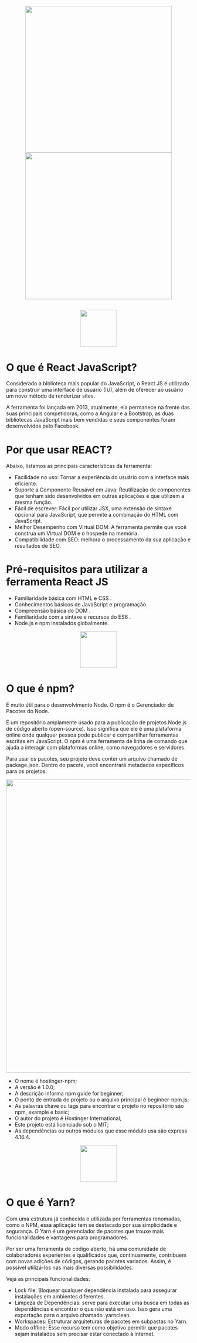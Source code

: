 

<div align = "center">
  <img src = "https://user-images.githubusercontent.com/83087618/133335615-95493cbf-2376-4840-8587-188864a8bf31.png" width = "400px" />
  </div>

<div align = "center">
  <img src = "https://user-images.githubusercontent.com/83087618/133656094-1bed7cbc-88f5-4fc9-9c2e-01cea826641f.png" width = "400px" />
  </div>
  
  
##


<div align = "center">
  <img src = "https://cdn.jsdelivr.net/gh/devicons/devicon/icons/react/react-original.svg" width = "100px" />
  </div>

# O que é React JavaScript?

Considerado a biblioteca mais popular do JavaScript, o React JS é utilizado para construir uma interface de usuário (IU), além de oferecer ao usuário um novo método de renderizar sites.

A ferramenta foi lançada em 2013, atualmente, ela permanece na frente das suas principais competidoras, como a Angular e a Bootstrap, as duas bibliotecas JavaScript mais bem vendidas e seus componentes foram desenvolvidos pelo Facebook. 

# Por que usar REACT?

Abaixo, listamos as principais características da ferramenta:

- Facilidade no uso: Tornar a experiência do usuário com a interface mais eficiente.
- Suporte a Componente Reusável em Java: Reutilização de componentes que tenham sido desenvolvidos em outras aplicações e que utilizem a mesma função. 
- Fácil de escrever: Fácil por utilizar JSX, uma extensão de sintaxe opcional para JavaScript, que permite a combinação do HTML com JavaScript.
- Melhor Desempenho com Virtual DOM: A ferramenta permite que você construa um Virtual DOM e o hospede na memória.
- Compatibilidade com SEO: melhora o processamento da sua aplicação e resultados de SEO. 

# Pré-requisitos para utilizar a ferramenta React JS

- Familiaridade básica com HTML e CSS .
- Conhecimentos básicos de JavaScript e programação.
- Compreensão básica do DOM .
- Familiaridade com a sintaxe e recursos do ES6 .
- Node.js e npm instalados globalmente.

<div align = "center">
  <img src = "https://cdn.jsdelivr.net/gh/devicons/devicon/icons/npm/npm-original-wordmark.svg" width = "100px" />
  </div>
  
# O que é npm?
  
É muito útil para o desenvolvimento Node. O npm é o Gerenciador de Pacotes do Node.
  
É um repositório amplamente usado para a publicação de projetos Node.js de código aberto (open-source). Isso significa que ele é uma plataforma online onde qualquer pessoa pode publicar e compartilhar ferramentas escritas em JavaScript. O npm é uma ferramenta de linha de comando que ajuda a interagir com plataformas online, como navegadores e servidores. 

Para usar os pacotes, seu projeto deve conter um arquivo chamado de package.json. Dentro do pacote, você encontrará metadados específicos para os projetos.

<div align = "center">
  <img src = https://user-images.githubusercontent.com/83087618/133654293-ed42b46a-939a-4a1e-8e6d-ce79dd1b62a6.png width = "800px" />
  </div>
  
- O nome é hostinger-npm;
- A versão é 1.0.0;
- A descrição informa npm guide for beginner;
- O ponto de entrada do projeto ou o arquivo principal é beginner-npm.js;
- As palavras chave ou tags para encontrar o projeto no repositório são npm, example e basic;
- O autor do projeto é Hostinger International;
- Este projeto está licenciado sob o MIT;
- As dependências ou outros módulos que esse módulo usa são express 4.16.4.

<div align = "center">
  <img src = "https://cdn.jsdelivr.net/gh/devicons/devicon/icons/yarn/yarn-original.svg" width = "100px" />
  </div>

# O que é Yarn?

Com uma estrutura já conhecida e utilizada por ferramentas renomadas, como o NPM, essa aplicação tem se destacado por sua simplicidade e segurança. O Yarn é um gerenciador de pacotes que trouxe mais funcionalidades e vantagens para programadores.

Por ser uma ferramenta de código aberto, há uma comunidade de colaboradores experientes e qualificados que, continuamente, contribuem com novas adições de códigos, gerando pacotes variados. Assim, é possível utilizá-los nas mais diversas possibilidades.

Veja as principais funcionalidades:

- Lock file: Bloquear qualquer dependência instalada para assegurar instalações em ambientes diferentes. 
- Limpeza de Dependências: serve para executar uma busca em todas as dependências e encontrar o que não está em uso. Isso gera uma exportação para o arquivo chamado .yarnclean.
- Workspaces: Estruturar arquiteturas de pacotes em subpastas no Yarn.
- Modo offline: Esse recurso tem como objetivo permitir que pacotes sejam instalados sem precisar estar conectado à internet.



